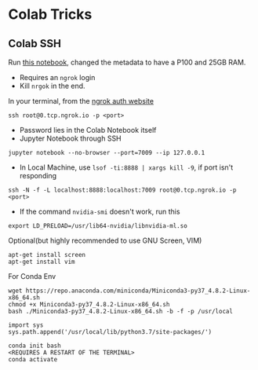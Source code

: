# Colab Tricks

## Colab SSH

Run [this notebook](ColabSSH.ipynb), changed the metadata to have a P100 and 25GB RAM.

- Requires an `ngrok` login
- Kill `nrgok` in the end.

In your terminal, <port> from the [ngrok auth website](https://dashboard.ngrok.com/auth)

```
ssh root@0.tcp.ngrok.io -p <port>
```

- Password lies in the Colab Notebook itself
- Jupyter Notebook through SSH

```
jupyter notebook --no-browser --port=7009 --ip 127.0.0.1
```

- In Local Machine, use `lsof -ti:8888 | xargs kill -9`, if port isn't responding

```
ssh -N -f -L localhost:8888:localhost:7009 root@0.tcp.ngrok.io -p <port>
```

- If the command `nvidia-smi` doesn't work, run this
```
export LD_PRELOAD=/usr/lib64-nvidia/libnvidia-ml.so
```

Optional(but highly recommended to use GNU Screen, VIM)

```
apt-get install screen
apt-get install vim
```

For Conda Env

```
wget https://repo.anaconda.com/miniconda/Miniconda3-py37_4.8.2-Linux-x86_64.sh
chmod +x Miniconda3-py37_4.8.2-Linux-x86_64.sh
bash ./Miniconda3-py37_4.8.2-Linux-x86_64.sh -b -f -p /usr/local
```

```
import sys
sys.path.append('/usr/local/lib/python3.7/site-packages/')
```

```
conda init bash
<REQUIRES A RESTART OF THE TERMINAL>
conda activate
```